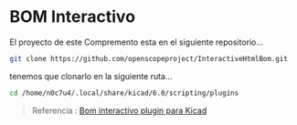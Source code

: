 
# BOM Interactivo

El proyecto de este Compremento esta en el siguiente repositorio...

```bash
git clone https://github.com/openscopeproject/InteractiveHtmlBom.git
```

tenemos que clonarlo en la siguiente ruta...

```bash
cd /home/n0c7u4/.local/share/kicad/6.0/scripting/plugins
```

> Referencia : [Bom interactivo plugin para Kicad](https://www.youtube.com/watch?v=0dTvqH93WQk)

